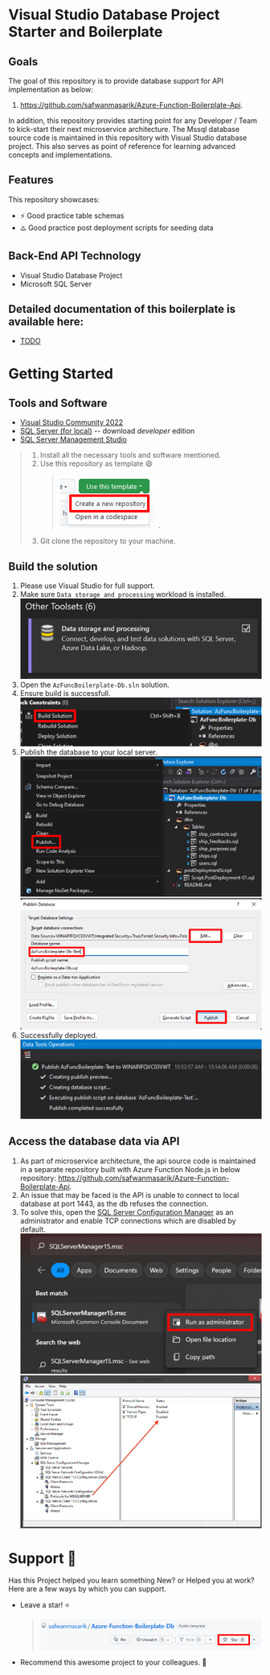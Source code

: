 # **Visual Studio Database Project Starter and Boilerplate**

## Goals

The goal of this repository is to provide database support for API implementation as below:

1.  https://github.com/safwanmasarik/Azure-Function-Boilerplate-Api.

In addition, this repository provides starting point for any Developer / Team to kick-start their next microservice architecture. The Mssql database source code is maintained in this repository with Visual Studio database project. This also serves as point of reference for learning advanced concepts and implementations.

## Features

This repository showcases:

- ⚡️ Good practice table schemas
- ♨️ Good practice post deployment scripts for seeding data

## Back-End API Technology

- Visual Studio Database Project
- Microsoft SQL Server

## Detailed documentation of this boilerplate is available here:

- [TODO]()

# **Getting Started**

## Tools and Software

- [Visual Studio Community 2022](https://visualstudio.microsoft.com/)
- [SQL Server (for local)](https://www.microsoft.com/en-us/sql-server/sql-server-downloads) -- download _developer_ edition
- [SQL Server Management Studio](https://learn.microsoft.com/en-us/sql/ssms/download-sql-server-management-studio-ssms?view=sql-server-ver16)

> 1. Install all the necessary tools and software mentioned.
> 2. Use this repository as template 😄
>    > ![Use as template](readme_assets/template-repo.png).
> 3. Git clone the repository to your machine.

## Build the solution

1. Please use Visual Studio for full support.
2. Make sure `Data storage and processing` workload is installed.
   ![vs-data-workload](readme_assets/vs-data-workload.png)
3. Open the `AzFuncBoilerplate-Db.sln` solution.
4. Ensure build is successfull.
   ![save-solution](readme_assets/save-solution.png)
5. Publish the database to your local server.
   ![publish-db-01](readme_assets/publish-db-01.png)
   ![publish-db-02](readme_assets/publish-db-02.png)
6. Successfully deployed.
   ![success-db-deploy](readme_assets/success-db-deploy.png)

## Access the database data via API

1. As part of microservice architecture, the api source code is maintained in a separate repository built with Azure Function Node.js in below repository:
   https://github.com/safwanmasarik/Azure-Function-Boilerplate-Api.
2. An issue that may be faced is the API is unable to connect to local database at port 1443, as the db refuses the connection.
3. To solve this, open the [SQL Server Configuration Manager](https://learn.microsoft.com/en-us/sql/relational-databases/sql-server-configuration-manager?view=sql-server-ver16) as an administrator and enable TCP connections which are disabled by default.
   ![sql-server-manager](readme_assets/sql-server-manager.png)
   ![db-local-tcpip](readme_assets/db-local-tcpip.png)

# **Support** 🤩

Has this Project helped you learn something New? or Helped you at work?
Here are a few ways by which you can support.

- Leave a star! ⭐
  > ![star](readme_assets/star.png)
- Recommend this awesome project to your colleagues. 🥇
